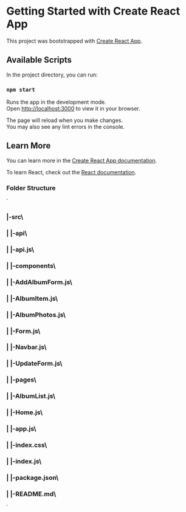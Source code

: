 # Getting Started with Create React App

This project was bootstrapped with [Create React App](https://github.com/facebook/create-react-app).

## Available Scripts

In the project directory, you can run:

### `npm start`

Runs the app in the development mode.\
Open [http://localhost:3000](http://localhost:3000) to view it in your browser.

The page will reload when you make changes.\
You may also see any lint errors in the console.

## Learn More

You can learn more in the [Create React App documentation](https://facebook.github.io/create-react-app/docs/getting-started).

To learn React, check out the [React documentation](https://reactjs.org/).

### Folder Structure
`
###    |-src\
###    |  |-api\
###    |      |-api.js\
###    |  |-components\
###    |        |-AddAlbumForm.js\
###    |        |-AlbumItem.js\
###    |        |-AlbumPhotos.js\
###    |        |-Form.js\
###    |        |-Navbar.js\
###    |        |-UpdateForm.js\
###    |  |-pages\
###    |      |-AlbumList.js\
###    |      |-Home.js\
###    |  |-app.js\
###    |  |-index.css\
###    |  |-index.js\
###    |  |-package.json\
###    |  |-README.md\
`
